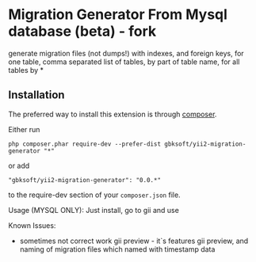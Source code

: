 Migration Generator From Mysql database (beta) - fork
=======================================
generate migration files (not dumps!) with indexes, and foreign keys, for one table, comma separated list of tables,  by part of table name, for all tables by *

Installation
------------

The preferred way to install this extension is through [composer](http://getcomposer.org/download/).

Either run

```
php composer.phar require-dev --prefer-dist gbksoft/yii2-migration-generator "*"
```

or add

```
"gbksoft/yii2-migration-generator": "0.0.*"
```

to the require-dev section of your `composer.json` file.


Usage (MYSQL ONLY):
Just install, go to gii and use

Known Issues:
  - sometimes not correct work gii preview - it`s features gii preview, and naming of migration files which named with timestamp data
